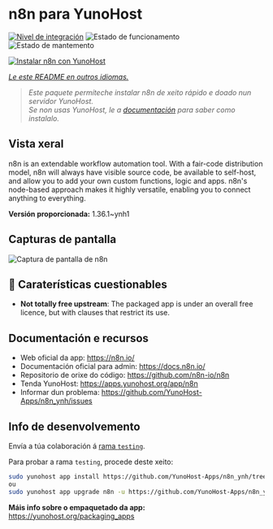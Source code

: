 <!--
NOTA: Este README foi creado automáticamente por <https://github.com/YunoHost/apps/tree/master/tools/readme_generator>
NON debe editarse manualmente.
-->

# n8n para YunoHost

[![Nivel de integración](https://dash.yunohost.org/integration/n8n.svg)](https://dash.yunohost.org/appci/app/n8n) ![Estado de funcionamento](https://ci-apps.yunohost.org/ci/badges/n8n.status.svg) ![Estado de mantemento](https://ci-apps.yunohost.org/ci/badges/n8n.maintain.svg)

[![Instalar n8n con YunoHost](https://install-app.yunohost.org/install-with-yunohost.svg)](https://install-app.yunohost.org/?app=n8n)

*[Le este README en outros idiomas.](./ALL_README.md)*

> *Este paquete permíteche instalar n8n de xeito rápido e doado nun servidor YunoHost.*  
> *Se non usas YunoHost, le a [documentación](https://yunohost.org/install) para saber como instalalo.*

## Vista xeral

n8n is an extendable workflow automation tool. With a fair-code distribution model, n8n will always have visible source code, be available to self-host, and allow you to add your own custom functions, logic and apps. n8n's node-based approach makes it highly versatile, enabling you to connect anything to everything.

**Versión proporcionada:** 1.36.1~ynh1

## Capturas de pantalla

![Captura de pantalla de n8n](./doc/screenshots/n8n-screenshot.png)

## :red_circle: Caraterísticas cuestionables

- **Not totally free upstream**: The packaged app is under an overall free licence, but with clauses that restrict its use.

## Documentación e recursos

- Web oficial da app: <https://n8n.io/>
- Documentación oficial para admin: <https://docs.n8n.io/>
- Repositorio de orixe do código: <https://github.com/n8n-io/n8n>
- Tenda YunoHost: <https://apps.yunohost.org/app/n8n>
- Informar dun problema: <https://github.com/YunoHost-Apps/n8n_ynh/issues>

## Info de desenvolvemento

Envía a túa colaboración á [rama `testing`](https://github.com/YunoHost-Apps/n8n_ynh/tree/testing).

Para probar a rama `testing`, procede deste xeito:

```bash
sudo yunohost app install https://github.com/YunoHost-Apps/n8n_ynh/tree/testing --debug
ou
sudo yunohost app upgrade n8n -u https://github.com/YunoHost-Apps/n8n_ynh/tree/testing --debug
```

**Máis info sobre o empaquetado da app:** <https://yunohost.org/packaging_apps>
